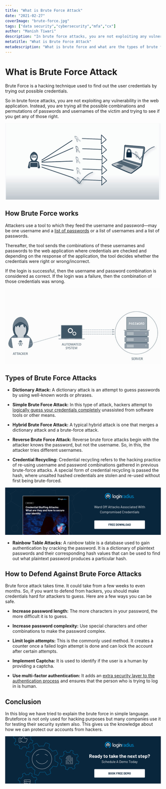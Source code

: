 ```yaml
---
title: "What is Brute Force Attack"
date: "2021-02-27"
coverImage: "brute-force.jpg"
tags: ["data security","cybersecurity","mfa","cx"]
author: "Manish Tiwari"
description: "In brute force attacks, you are not exploiting any vulnerability in the web application. Instead, you are trying all the possible combinations and permutations of passwords and usernames of the victim and trying to see if you get any of those right."
metatitle: "What is Brute Force Attack"
metadescription: "What is brute force and what are the types of brute force attacks. Learn how to prevent brute force attacks with easy tips."
---
```


# What is Brute Force Attack

Brute Force is a hacking technique used to find out the user credentials by trying out possible credentials. 

So in brute force attacks, you are not exploiting any vulnerability in the web application. Instead, you are trying all the possible combinations and permutations of passwords and usernames of the victim and trying to see if you get any of those right. 

![What is bruteforce](what-is-bruteforce.jpg)

## How Brute Force works

Attackers use a tool to which they feed the username and password—may be one username and a [list of passwords](https://www.loginradius.com/blog/identity/2019/12/worst-passwords-list-2019/) or a list of usernames and a list of passwords.

Thereafter, the tool sends the combinations of these usernames and passwords to the web application where credentials are checked and depending on the response of the application, the tool decides whether the credentials were right or wrong/incorrect.

If the login is successful, then the username and password combination is considered as correct. If the login was a failure, then the combination of those credentials was wrong.

![How bruteforce works](how-bruteforce-works.jpg)


## Types of Brute Force Attacks

- **Dictionary Attack:** A dictionary attack is an attempt to guess passwords by using well-known words or phrases.

- **Simple Brute Force Attack:** In this type of attack, hackers attempt to [logically guess your credentials completely](https://www.loginradius.com/blog/identity/2019/09/prevent-credential-stuffing-attacks/) unassisted from software tools or other means. 

- **Hybrid Brute Force Attack:** A typical hybrid attack is one that merges a dictionary attack and a brute-force attack.

- **Reverse Brute Force Attack:** Reverse brute force attacks begin with the attacker knows the password, but not the username. So, in this, the attacker tries different usernames.

- **Credential Recycling:**  Credential recycling refers to the hacking practice of re-using username and password combinations gathered in previous brute-force attacks. A special form of credential recycling is passed the hash, where unsalted hashed credentials are stolen and re-used without first being brute-forced.

[![credential-stuffing](WP-Credential-stuffing.png)](https://www.loginradius.com/resource/understanding-credential-stuffing-attacks-whitepaper)

- **Rainbow Table Attacks:** A rainbow table is a database used to gain authentication by cracking the password. It is a dictionary of plaintext passwords and their corresponding hash values that can be used to find out what plaintext password produces a particular hash.

## How to Defend Against Brute Force Attacks

Brute force attack takes time. It could take from a few weeks to even months. So, if you want to defend from hackers, you should make credentials hard for attackers to guess. Here are a few ways you can be safe.

- **Increase password length:** The more characters in your password, the more difficult it is to guess. 

- **Increase password complexity:** Use special characters and other combinations to make the password complex.

- **Limit login attempts:** This is the commonly used method. It creates a counter once a failed login attempt is done and can lock the account after certain attempts.

- **Implement Captcha:** It is used to identify if the user is a human by providing a captcha.

- **Use multi-factor authentication:** It adds an [extra security layer to the authentication process](https://www.loginradius.com/blog/identity/2019/06/what-is-multi-factor-authentication/) and ensures that the person who is trying to log in is human.

## Conclusion

In this blog we have tried to explain the brute force in simple language. Bruteforce is not only used for hacking purposes but many companies use it for testing their security system also. This gives us the knowledge about how we can protect our accounts from hackers.


[![book-a-demo-loginradius](../../assets/book-a-demo-loginradius.png)](https://www.loginradius.com/book-a-demo/)